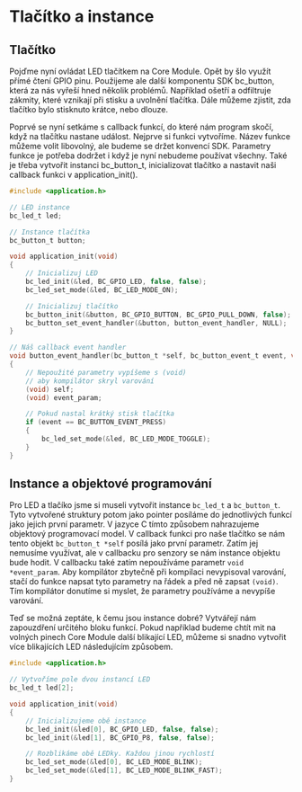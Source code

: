 
# Tlačítko a instance #

## Tlačítko

Pojďme nyní ovládat LED tlačítkem na Core Module.
Opět by šlo využít přímé čtení GPIO pinu.
Použijeme ale další komponentu SDK bc_button, která za nás vyřeší hned několik problémů.
Například ošetří a odfiltruje zákmity, které vznikají při stisku a uvolnění tlačítka.
Dále můžeme zjistit, zda tlačítko bylo stisknuto krátce, nebo dlouze.

Poprvé se nyní setkáme s callback funkcí, do které nám program skočí, když na tlačítku nastane událost.
Nejprve si funkci vytvoříme.
Název funkce můžeme volit libovolný, ale budeme se držet konvencí SDK.
Parametry funkce je potřeba dodržet i když je nyní nebudeme používat všechny.
Také je třeba vytvořit instanci bc_button_t, inicializovat tlačítko a nastavit naši callback funkci v application_init().

``` C
#include <application.h>

// LED instance
bc_led_t led;

// Instance tlačítka
bc_button_t button;

void application_init(void)
{
    // Inicializuj LED
    bc_led_init(&led, BC_GPIO_LED, false, false);
    bc_led_set_mode(&led, BC_LED_MODE_ON);

    // Inicializuj tlačítko
    bc_button_init(&button, BC_GPIO_BUTTON, BC_GPIO_PULL_DOWN, false);
    bc_button_set_event_handler(&button, button_event_handler, NULL);
}

// Náš callback event handler
void button_event_handler(bc_button_t *self, bc_button_event_t event, void *event_param)
{
    // Nepoužité parametry vypíšeme s (void)
    // aby kompilátor skryl varování
    (void) self;
    (void) event_param;

    // Pokud nastal krátký stisk tlačítka
    if (event == BC_BUTTON_EVENT_PRESS)
    {
        bc_led_set_mode(&led, BC_LED_MODE_TOGGLE);
    }
}
```

## Instance a objektové programování ##

Pro LED a tlačíko jsme si museli vytvořit instance `bc_led_t` a `bc_button_t`.
Tyto vytvořené struktury potom jako pointer posíláme do jednotlivých funkcí jako jejich první parametr.
V jazyce C tímto způsobem nahrazujeme objektový programovací model.
V callback funkci pro naše tlačítko se nám tento objekt `bc_button_t *self` posílá jako první parametr.
Zatím jej nemusíme využívat, ale v callbacku pro senzory se nám instance objektu bude hodit.
V callbacku také zatím nepoužíváme parametr `void *event_param`.
Aby kompilátor zbytečně při kompilaci nevypisoval varování, stačí do funkce napsat tyto parametry na řádek a před ně zapsat `(void)`.
Tím kompilátor donutíme si myslet, že parametry používáme a nevypíše varování.

Teď se možná zeptáte, k čemu jsou instance dobré?
Vytvářejí nám zapouzdření určitého bloku funkcí.
Pokud například budeme chtít mit na volných pinech Core Module další blikající LED, můžeme si snadno vytvořit více blikajících LED následujícím způsobem.

``` C
#include <application.h>

// Vytvoříme pole dvou instancí LED
bc_led_t led[2];

void application_init(void)
{
    // Inicializujeme obě instance
    bc_led_init(&led[0], BC_GPIO_LED, false, false);
    bc_led_init(&led[1], BC_GPIO_P8, false, false);

    // Rozblikáme obě LEDky. Každou jinou rychlostí
    bc_led_set_mode(&led[0], BC_LED_MODE_BLINK);
    bc_led_set_mode(&led[1], BC_LED_MODE_BLINK_FAST);
}
```
